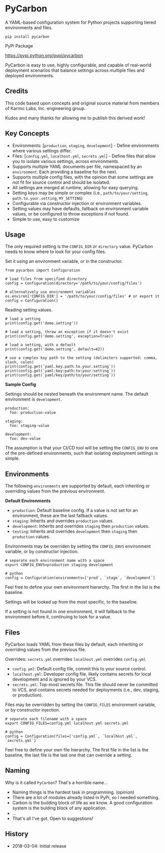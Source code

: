 # PyCarbon

A YAML-based configuration system for Python projects supporting tiered environments and files.

`pip install pycarbon`

PyPi Package

https://pypi.python.org/pypi/pycarbon
 
PyCarbon is easy to use, highly configurable, and capable of real-world deployment scenarios that balance settings across multiple files and deployed environments. 

## Credits

This code based upon concepts and original source material from members of Karmic Labs, Inc. engineering group. 

Kudos and many thanks for allowing me to publish this derived work!

## Key Concepts

* Environments: [`production`, `staging`, `development`] - Define environments where various settings differ.
* Files: [`config.yml`, `localhost.yml`, `secrets.yml`] - Define files that allow you to isolate various settings, across environments.
* Supports multiple YAML documents per file, namespaced by an `environment`. Each providing a baseline for the next.
* Supports multiple config files, with the opinion that some settings are not fit for source control and should be isolated.
* All settings are merged at runtime, allowing for easy querying.
* Setting keys may be simple or complex (i.e., `path/to/your/setting`, `path.to.your.setting`, `MY_SETTING`)
* Configurable via constructor injection or environment variables.
* Setting values may have defaults, fallback on environment variable values, or be configured to throw exceptions if not found.
* Simple to use, easy to customize

## Usage

The only required setting is the `CONFIG_DIR` or `directory` value. PyCarbon needs to know where to look for your config files.

Set it using an environment variable, or in the constructor.

```
from pycarbon import Configuration

# load files from specified directory
config = Configuration(directory='/path/to/your/config/files')

# alternatively use environment variables
os.environ['CONFIG_DIR'] = '/path/to/your/config/files' # or export it
config = Configuration()
```

Reading setting values.

```
# load a setting
print(config.get('demo.setting'))

# load a setting, throw an exception if it doesn't exist
print(config.get('demo.setting', exception=True))

# load a setting, with a default
print(config.get('demo.setting', default=42))

# use a complex key path to the setting (delimiters supported: comma, slash, colon)
print(config.get(`yaml.key.path.to.your.setting`))
print(config.get(`yaml:key:path:to:your:setting`))
print(config.get(`yaml/key/path/to/your/setting`))
```

**Sample Config**

Settings should be nested beneath the environment name. The default environment is `development`.

```
production:
  foo: production-value

staging:
  foo: staging-value

development:
  foo: dev-value
```

The assumption is that your CI/CD tool will be setting the `CONFIG_ENV` to one of the pre-defined environments, such that isolating deployment settings is simple.

## Environments

The following `environments` are supported by default, each inheriting or overriding values from the previous environment.

**Default Environments**

* `production`: Default baseline config. If a value is not set for an environment, these are the last fallback values.
* `staging`: Inherits and overrides `production` values.
* `development`: Inherits and overrides `staging` then `production` values.
* `testing`: Inherits and overrides `development` then `staging` then `production` values.

Environments may be overriden by setting the `CONFIG_ENVS` environment variable, or by constructor injection.

```
# separate each environment name with a space
export CONFIG_ENVS=production staging development
```

```
# python
config = Configuration(environments=['prod`, `stage`, `development`]
```

Feel free to define your own environment hierarchy. The first in the list is the baseline. 

Settings will be looked up from the most specific, to the baseline.

If a setting is not found in one environment, it will fallback to the environment before it, continuing to look for a value.

## Files

PyCarbon loads YAML from these files by default, each inheriting or overriding values from the previous file.

Overrides: `secrets.yml` overrides `localhost.yml` overrides `config.yml`

* `config.yml`: Default config file, commit this to your source control.
* `localhost.yml`: Developer config file, likely contains secrets for local development and is ignored by your VCS.
* `secrets.yml`: Top-most secrets file. This file should never be committed to VCS, and contains secrets needed for deployments (i.e., dev, staging, or production).

Files may be overridden by setting the `CONFIG_FILES` environment variable, or by constructor injection.

```
# separate each filename with a space
export CONFIG_FILES=config.yml localhost.yml secrets.yml
```

```
# python
config = Configuration(files=['config.yml`, `localhost.yml`, `secrets.yml`]
```

Feel free to define your own file hierarchy. The first file in the list is the baseline, the last file is the last one that can override a setting.

## Naming

Why is it called `PyCarbon`? That's a horrible name...

* Naming things is the hardest task in programming. (opinion)
* There are a lot of modules already listed in PyPi, so I needed something.
* Carbon is the building block of life as we know. A good configuration system is the bulding block of any application.
* ...
* That's all I've got. Open to suggestions!

## History

* 2018-03-04: Initial release